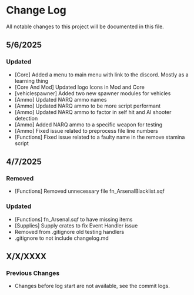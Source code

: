 # Change Log
All notable changes to this project will be documented in this file.

## 5/6/2025

### Updated
- [Core] Added a menu to main menu with link to the discord. Mostly as a learning thing
- [Core And Mod] Updated logo Icons in Mod and Core
- [vehiclespawner] Added two new spawner modules for vehicles
- [Ammo] Updated NARQ ammo names
- [Ammo] Updated NARQ ammo to be more script performant
- [Ammo] Updated NARQ ammo to factor in self hit and AI shooter detection
- [Ammo] Added NARQ ammo to a specific weapon for testing
- [Ammo] Fixed issue related to preprocess file line numbers
- [Functions] Fixed issue related to a faulty name in the remove stamina script

## 4/7/2025

### Removed
- [Functions] Removed unnecessary file fn_ArsenalBlacklist.sqf

### Updated
- [Functions] fn_Arsenal.sqf to have missing items
- [Supplies] Supply crates to fix Event Handler issue
- Removed from .gitignore old testing handlers
- .gitignore to not include changelog.md

## X/X/XXXX

### Previous Changes
- Changes before log start are not available, see the commit logs.